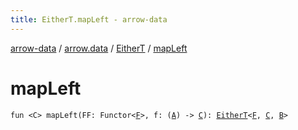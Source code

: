 ```yaml
---
title: EitherT.mapLeft - arrow-data
---
```


[arrow-data](../../index.html) / [arrow.data](../index.html) / [EitherT](index.html) / [mapLeft](./map-left.html)

# mapLeft

`fun <C> mapLeft(FF: Functor<`[`F`](index.html#F)`>, f: (`[`A`](index.html#A)`) -> `[`C`](map-left.html#C)`): `[`EitherT`](index.html)`<`[`F`](index.html#F)`, `[`C`](map-left.html#C)`, `[`B`](index.html#B)`>`